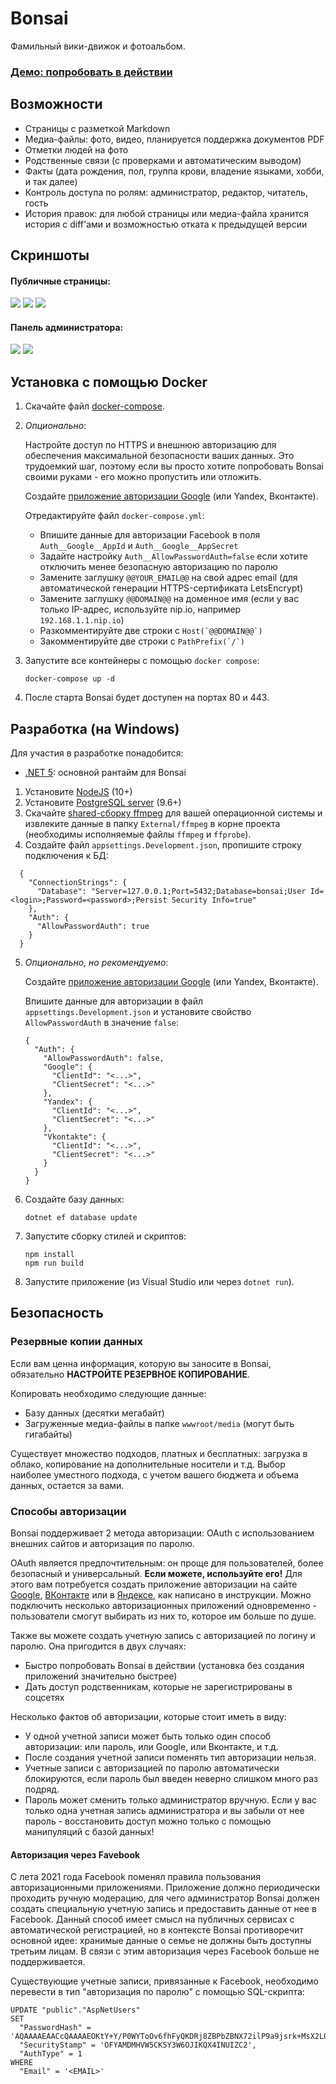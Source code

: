 # Bonsai

Фамильный вики-движок и фотоальбом.

### [Демо: попробовать в действии](https://bonsai.kirillorlov.pro)

## Возможности

* Страницы с разметкой Markdown
* Медиа-файлы: фото, видео, планируется поддержка документов PDF
* Отметки людей на фото
* Родственные связи (с проверками и автоматическим выводом)
* Факты (дата рождения, пол, группа крови, владение языками, хобби, и так далее)
* Контроль доступа по ролям: администратор, редактор, читатель, гость
* История правок: для любой страницы или медиа-файла хранится история с diff'ами и возможностью отката к предыдущей версии

## Скриншоты

#### Публичные страницы:

<a href="https://user-images.githubusercontent.com/604496/46574247-037d4f00-c9a9-11e8-8585-0d574dda2600.png"><img src="https://user-images.githubusercontent.com/604496/46574252-1859e280-c9a9-11e8-821f-daeaaac7de3f.png" /></a>
<a href="https://user-images.githubusercontent.com/604496/46574259-2c054900-c9a9-11e8-8ecc-ca542053f665.png"><img src="https://user-images.githubusercontent.com/604496/46574288-9a4a0b80-c9a9-11e8-8373-2a7d3e00289c.png" /></a>
<a href="https://user-images.githubusercontent.com/604496/46574262-31629380-c9a9-11e8-9ea6-18fbe63f239f.png"><img src="https://user-images.githubusercontent.com/604496/46574291-9f0ebf80-c9a9-11e8-8656-8a54dd2f2be7.png" /></a>

#### Панель администратора:

<a href="https://user-images.githubusercontent.com/604496/46574266-3f181900-c9a9-11e8-828d-9d9a5db25acb.png"><img src="https://user-images.githubusercontent.com/604496/46574292-a209b000-c9a9-11e8-8193-cd99fc1f5f91.png" /></a>
<a href="https://user-images.githubusercontent.com/604496/46574268-43443680-c9a9-11e8-974f-f8a60fbeaa74.png"><img src="https://user-images.githubusercontent.com/604496/46574297-a504a080-c9a9-11e8-8612-d3e5cd1592a4.png" /></a>

## Установка с помощью Docker
1. Скачайте файл [docker-compose](docker-compose.yml).

2. _Опционально_: 

    Настройте доступ по HTTPS и внешнюю авторизацию для обеспечения максимальной безопасности ваших данных.
    Это трудоемкий шаг, поэтому если вы просто хотите попробовать Bonsai своими руками - его можно пропустить или отложить.

    Создайте [приложение авторизации Google](https://docs.microsoft.com/en-us/aspnet/core/security/authentication/social/google-logins?view=aspnetcore-6.0) (или Yandex, Вконтакте).

    Отредактируйте файл `docker-compose.yml`:

    * Впишите данные для авторизации Facebook в поля `Auth__Google__AppId` и `Auth__Google__AppSecret`
    * Задайте настройку `Auth__AllowPasswordAuth=false` если хотите отключить менее безопасную авторизацию по паролю
    * Замените заглушку `@@YOUR_EMAIL@@` на свой адрес email (для автоматической генерации HTTPS-сертификата LetsEncrypt)
    * Замените заглушку `@@DOMAIN@@` на доменное имя (если у вас только IP-адрес, используйте nip.io, например `192.168.1.1.nip.io`)
    * Разкомментируйте две строки с ``Host(`@@DOMAIN@@`)``
    * Закомментируйте две строки с ``PathPrefix(`/`)`` 

3. Запустите все контейнеры с помощью `docker compose`:
   ```
   docker-compose up -d
   ```
4. После старта Bonsai будет доступен на портах 80 и 443.

## Разработка (на Windows)

Для участия в разработке понадобится:

* [.NET 5](https://dotnet.microsoft.com/download/dotnet/5.0): основной рантайм для Bonsai

1. Установите [NodeJS](https://nodejs.org/en/) (10+)
2. Установите [PostgreSQL server](https://www.openscg.com/bigsql/postgresql/installers.jsp/) (9.6+)
3. Скачайте [shared-сборку ffmpeg](https://ffmpeg.zeranoe.com/builds/) для вашей операционной системы и извлеките данные в папку `External/ffmpeg` в корне проекта (необходимы исполняемые файлы `ffmpeg` и `ffprobe`).
4. Создайте файл `appsettings.Development.json`, пропишите строку подключения к БД:

  ```
    {
      "ConnectionStrings": {
        "Database": "Server=127.0.0.1;Port=5432;Database=bonsai;User Id=<login>;Password=<password>;Persist Security Info=true"
      },
      "Auth": {
        "AllowPasswordAuth": true
      } 
    }
  ```

5. _Опционально, но рекомендуемо_:

    Создайте [приложение авторизации Google](https://docs.microsoft.com/en-us/aspnet/core/security/authentication/social/google-logins?view=aspnetcore-6.0) (или Yandex, Вконтакте).

    Впишите данные для авторизации в файл `appsettings.Development.json` и установите свойство `AllowPasswordAuth` в значение `false`:

    ```
    {
      "Auth": {
        "AllowPasswordAuth": false,
        "Google": {
          "ClientId": "<...>",
          "ClientSecret": "<...>" 
        },
        "Yandex": {
          "ClientId": "<...>",
          "ClientSecret": "<...>" 
        },
        "Vkontakte": {
          "ClientId": "<...>",
          "ClientSecret": "<...>" 
        }
      }
    }
    ```
    
6. Создайте базу данных:

    ```
    dotnet ef database update
    ```
7. Запустите сборку стилей и скриптов:

    ```
    npm install
    npm run build
    ```
8. Запустите приложение (из Visual Studio или через `dotnet run`).

## Безопасность

### Резервные копии данных

Если вам ценна информация, которую вы заносите в Bonsai, обязательно **НАСТРОЙТЕ РЕЗЕРВНОЕ КОПИРОВАНИЕ**.

Копировать необходимо следующие данные:

* Базу данных (десятки мегабайт)
* Загруженные медиа-файлы в папке `wwwroot/media` (могут быть гигабайты)

Существует множество подходов, платных и бесплатных: загрузка в облако, копирование на дополнительные носители и т.д.
Выбор наиболее уместного подхода, с учетом вашего бюджета и объема данных, остается за вами.

### Способы авторизации

Bonsai поддерживает 2 метода авторизации: OAuth с использованием внешних сайтов и авторизация по паролю.

OAuth является предпочтительным: он проще для пользователей, более безопасный и универсальный. **Если можете, используйте его!**
Для этого вам потребуется создать приложение авторизации на сайте [Google](https://docs.microsoft.com/en-us/aspnet/core/security/authentication/social/google-logins?view=aspnetcore-6.0), [ВКонтакте](https://vk.com/editapp?act=create) или в [Яндексе](https://oauth.yandex.ru/client/new), как написано в инструкции.
Можно подключить несколько авторизационных приложений одновременно - пользователи смогут выбирать из них то, которое им больше по душе.

Также вы можете создать учетную запись с авторизацией по логину и паролю. Она пригодится в двух случаях:

* Быстро попробовать Bonsai в действии (установка без создания приложений значительно быстрее)
* Дать доступ родственникам, которые не зарегистрированы в соцсетях

Несколько фактов об авторизации, которые стоит иметь в виду:

* У одной учетной записи может быть только один способ авторизации: или пароль, или Google, или Вконтакте, и т.д.
* После создания учетной записи поменять тип авторизации нельзя.
* Учетные записи с авторизацией по паролю автоматически блокируются, если пароль был введен неверно слишком много раз подряд.
* Пароль может сменить только администратор вручную. Если у вас только одна учетная запись администратора и вы забыли от нее пароль - восстановить доступ можно только с помощью манипуляций с базой данных!

#### Авторизация через Favebook

С лета 2021 года Facebook поменял правила пользования авторизационными приложениями. Приложение должно периодически проходить ручную модерацию, для чего администратор Bonsai должен создать специальную учетную запись и предоставить данные от нее в Facebook. Данный способ имеет смысл на публичных сервисах с автоматической регистрацией, но в контексте Bonsai противоречит основной идее: хранимые данные о семье не должны быть доступны третьим лицам. В связи с этим авторизация через Facebook больше не поддерживается.

Существующие учетные записи, привязанные к Facebook, необходимо перевести в тип "авторизация по паролю" с помощью SQL-скрипта:

```
UPDATE "public"."AspNetUsers"
SET
  "PasswordHash" = 'AQAAAAEAACcQAAAAEOKtY+Y/P0WYToOv6fhFyQKDRj8ZBPbZBNX72ilP9a9jsrk+MsX2L0Q1FVUFkbQ7SQ==',
  "SecurityStamp" = 'OFYAMDMHVW5CK5Y3W6OJIKQX4INUIZC2',
  "AuthType" = 1
WHERE
  "Email" = '<EMAIL>'
```

